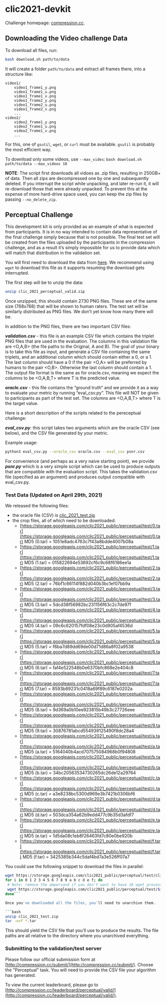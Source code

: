 # clic2021-devkit

Challenge homepage: [compression.cc](http://www.compression.cc).


## Downloading the Video challenge Data

To download all files, run:

```bash
bash download.sh path/to/data
```

It will create a folder `path/to/data` and extract all frames there, into a structure like:

```
video1/
    video1_frame1_y.png
    video1_frame1_u.png
    video1_frame1_v.png
    video1_frame2_y.png
    video1_frame2_u.png
    video1_frame2_v.png
    ...
video2/
    video2_frame1_y.png
    video2_frame1_u.png
    video2_frame1_v.png
    ...
```

For this, one of `gsutil`, `wget`, or `curl` must be available. `gsutil` is probably the most efficient way.

To download only some videos, use `--max_vides`: `bash download.sh path/to/data --max_videos 10`

**NOTE**: The script first downloads all vidoes as .zip files, resulting in 250GB+ of data.
Then all zips are decompressed one by one and subsequently deleted. If you interrupt the script
while unpacking, and later re-run it, it will re-download those that were already unpacked.
To prevent this at the expense of more hard-drive space used, you can keep the zip files by passing `--no_delete_zip`.

## Perceptual Challenge

This development kit is only provided as an example of what is expected from participants. It is in no way intended to contain data representative of the final challenge simply because that is not possible. The final test set will be created from the files uploaded by the participants in the compression challenge, and as a result it’s simply impossible for us to provide data which will match that distribution in the validation set.


You will first need to download the data from [here](https://storage.googleapis.com/clic2021_public/perceptual/clic_2021_perceptual_valid.zip). We recommend using `wget` to download this file as it supports
resuming the download gets interrupted.

The first step will be to unzip the data:

```bash
unzip clic_2021_perceptual_valid.zip
```

Once unzipped, this should contain 2730 PNG files. These are of the same size (768x768) that will be shown to human raters. The test set will be similarly distributed as PNG files. We don’t yet know how many there will be.

In addition to the PNG files, there are two important CSV files:

***validation.csv*** - this file is an example CSV file which contains the triplet PNG files that are used in the evaluation. The columns in this validation file are <O,A,B> (the file paths to the Original, A and B). The goal of your binary is to take this file as input, and generate a CSV file containing the same triplets, and an additional column which should contain either a 0, or a 1. The last column should have a 0 if the pair <O,A> will be preferred by humans to the pair <O,B>. Otherwise the last column should contain a 1. The output file format is the same as for oracle.csv, meaning we expect the columns to be <O,A,B,T> where T is the predicted value.

***oracle.csv*** - this file contains the “ground truth” and we provide it as a way to evaluate your metric by running “eval_csv.py”. This file will NOT be given to participants as part of the test set. The columns are <O,A,B,T> where T is the target value.


Here is a short description of the scripts related to the pereceptual challenge:

***eval_csv.py***: this script takes two arguments which are the oracle CSV (see below), and the CSV file generated by your metric.

Example usage:
```bash
python3 eval_csv.py --oracle_csv oracle.csv --eval_csv psnr.csv
```

For convenience (and perhaps as a very naive starting point), we provide ***psnr.py*** which is a very simple script which can be used to produce outputs that are compatible with the evaluation script. This takes the validation.csv file (specified as an argument) and produces output compatible with eval_csv.py.

### Test Data (Updated on April 29th, 2021)

We released the following files:

* the oracle file (CSV) is [clic_2021_test.zip](https://storage.googleapis.com/clic2021_public/perceptual/test/clic_2021_test.zip)
* the crop files, all of which need to be downloaded:
   * [https://storage.googleapis.com/clic2021_public/perceptual/test/0.tar](https://storage.googleapis.com/clic2021_public/perceptual/test/0.tar) MD5 (0.tar) = 1051e8adc4763c7f43a8bdde4007b08a
   * [https://storage.googleapis.com/clic2021_public/perceptual/test/1.tar](https://storage.googleapis.com/clic2021_public/perceptual/test/1.tar) MD5 (1.tar) = 015822694e53692cf6c9c68f6186ee1a
   * [https://storage.googleapis.com/clic2021_public/perceptual/test/2.tar](https://storage.googleapis.com/clic2021_public/perceptual/test/2.tar) MD5 (2.tar) = 76bf1c66114f882d040b3bc1ef07bb9a
   * [https://storage.googleapis.com/clic2021_public/perceptual/test/3.tar](https://storage.googleapis.com/clic2021_public/perceptual/test/3.tar) MD5 (3.tar) = 5dcd38f56982bc231156f63c2c7de97f
   * [https://storage.googleapis.com/clic2021_public/perceptual/test/4.tar](https://storage.googleapis.com/clic2021_public/perceptual/test/4.tar) MD5 (4.tar) = 09c6c620157fdf08e23c0d905af4536d
   * [https://storage.googleapis.com/clic2021_public/perceptual/test/5.tar](https://storage.googleapis.com/clic2021_public/perceptual/test/5.tar) MD5 (5.tar) = f6ba7d89dd69de00d71d86a8f02a9538
   * [https://storage.googleapis.com/clic2021_public/perceptual/test/6.tar](https://storage.googleapis.com/clic2021_public/perceptual/test/6.tar) MD5 (6.tar) = faf4e522548b0e6370bfc868e2e404c8
   * [https://storage.googleapis.com/clic2021_public/perceptual/test/7.tar](https://storage.googleapis.com/clic2021_public/perceptual/test/7.tar) MD5 (7.tar) = 8593b89231c0418a69f89c6187e0202a
   * [https://storage.googleapis.com/clic2021_public/perceptual/test/8.tar](https://storage.googleapis.com/clic2021_public/perceptual/test/8.tar) MD5 (8.tar) = 9d369a0b10ee923815b49b3c27726eee
   * [https://storage.googleapis.com/clic2021_public/perceptual/test/9.tar](https://storage.googleapis.com/clic2021_public/perceptual/test/9.tar) MD5 (9.tar) = 30876781abcd554939125490f8dc28a4
   * [https://storage.googleapis.com/clic2021_public/perceptual/test/a.tar](https://storage.googleapis.com/clic2021_public/perceptual/test/a.tar) MD5 (a.tar) = 5164040b4acd707575084968b0f94808
   * [https://storage.googleapis.com/clic2021_public/perceptual/test/b.tar](https://storage.googleapis.com/clic2021_public/perceptual/test/b.tar) MD5 (b.tar) = 34bc20563534730265dc26de12a29764
   * [https://storage.googleapis.com/clic2021_public/perceptual/test/c.tar](https://storage.googleapis.com/clic2021_public/perceptual/test/c.tar) MD5 (c.tar) = a3e8238bc5300d969e3b7421b0306bf6
   * [https://storage.googleapis.com/clic2021_public/perceptual/test/d.tar](https://storage.googleapis.com/clic2021_public/perceptual/test/d.tar) MD5 (d.tar) = 503dca354a62b9edd477c9b35d3afdf7
   * [https://storage.googleapis.com/clic2021_public/perceptual/test/e.tar](https://storage.googleapis.com/clic2021_public/perceptual/test/e.tar) MD5 (e.tar) = 1d5da08c1eb8f26463fd7c80e0be920b
   * [https://storage.googleapis.com/clic2021_public/perceptual/test/f.tar](https://storage.googleapis.com/clic2021_public/perceptual/test/f.tar) MD5 (f.tar) = 3425385b344c5daf4bd7a3e526ff07a7

You could use the following snippet to download the files in parallel:

```bash
wget https://storage.googleapis.com/clic2021_public/perceptual/test/clic_2021_test.zip
for i in 0 1 2 3 4 5 6 7 8 9 a b c d e f; do
 # Note: remove the ampersand if you don't want to have 16 wget processes running at once
 wget https://storage.googleapis.com/clic2021_public/perceptual/test/$i.tar &
done```

Once you've downloaded all the files, you'll need to unarchive them. 

```bash
unzip clic_2021_test.zip
tar -xvf *.tar
```
This should yield the CSV file that you'll use to produce the results. The file paths are all relative to the directory where you unarchived everything.

### Submitting to the validation/test server

Please follow our official submission form at [http://compression.cc/submit/](http://compression.cc/submit/). Choose the "Perceptual" task. You will need to provide the CSV file your algorithm has generated.

To view the current leaderboard, please go to [http://compression.cc/leaderboard/perceptual/valid/](http://compression.cc/leaderboard/perceptual/valid/). 
